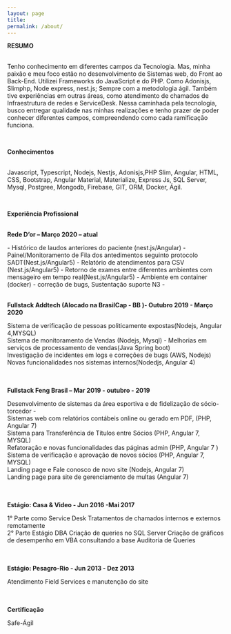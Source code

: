 ```yaml
---
layout: page
title: 
permalink: /about/
---
```

<p><b>RESUMO</b> <br /><br /></p>

<p>Tenho conhecimento em diferentes campos da Tecnologia. 
  Mas, minha paixão e meu foco estão no desenvolvimento de Sistemas web, 
  do Front ao Back-End. Utilizei Frameworks do JavaScript e do PHP. Como Adonisjs, Slimphp, Node express, nest.js; Sempre com a metodologia ágil.
  Também tive experiências em outras áreas, como atendimento de chamados de Infraestrutura de redes e ServiceDesk. Nessa caminhada pela tecnologia, busco 
  entregar qualidade nas minhas realizações e tenho prazer de poder conhecer diferentes campos, compreendendo como cada ramificação funciona.</p><br>
  <p><b>Conhecimentos</b> <br /><br /></p>
<p>Javascript, Typescript, Nodejs, Nestjs, Adonisjs,PHP Slim,
Angular, HTML, CSS, Bootstrap, Angular Material, Materialize,
Express Js, SQL Server, Mysql, Postgree, Mongodb, Firebase, GIT, ORM, Docker, Ágil.<p><br>
  <p><b>Experiência Profissional</b><br/><br/></p>
  <p><b>Rede D’or – Março 2020 – atual</b></p>
- Histórico de laudos anteriores do paciente (nest.js/Angular)
- Painel/Monitoramento de Fila dos antedimentos seguinto protocolo SADT(Nest.js/Angular5)
- Relatório de atendimentos para CSV (Nest.js/Angular5)
- Retorno de exames entre diferentes ambientes com mensageiro em tempo real(Nest.js/Angular5)
- Ambiente em container (docker)
- correção de bugs, Sustentação suporte N3
- <br/><br/>
<p><b>Fullstack Addtech (Alocado na BrasilCap - BB )- Outubro 2019 - Março 2020</b></p>
  Sistema de verificação de pessoas politicamente expostas(Nodejs, Angular 4,MYSQL) <br>
  Sistema de monitoramento de Vendas (Nodejs, Mysql) - Melhorias em serviços de processamento 
  de vendas(Java Spring boot) <br>
  Investigação de incidentes em logs e correções de bugs (AWS, Nodejs)<br>
  Novas funcionalidades nos sistemas internos(Nodedjs, Angular 4)<br><br/><br/>
  <p><b>Fullstack Feng Brasil – Mar 2019 - outubro - 2019 </b></p>
  Desenvolvimento de sistemas da área esportiva e de fidelização de
    sócio-torcedor -<br>
  Sistemas web com relatórios contábeis online ou gerado em PDF, (PHP, Angular 7)<br>
  Sistema para Transferência de Títulos entre Sócios (PHP, Angular 7, MYSQL)<br>
  Refatoração e novas funcionalidades das páginas admin (PHP, Angular 7 )<br>
  Sistema de verificação e aprovação de novos sócios (PHP, Angular 7, MYSQL)<br>
  Landing page e Fale conosco de novo site (Nodejs, Angular 7)<br> 
  Landing page para site de gerenciamento de multas (Angular 7)<br><br/><br/>
  <p><b> Estágio: Casa & Video - Jun 2016 -Mai 2017</b></p>
   1° Parte como Service Desk Tratamentos de chamados internos e externos 
       remotamente<br>
   2° Parte Estágio DBA Criação de queries no SQL Server Criação de
        gráficos de desempenho em VBA consultando a base Auditoria de Queries<br><br/><br/>
  <p><b>Estágio: Pesagro-Rio - Jun 2013 - Dez 2013 </b></p>
    Atendimento Field Services e manutenção do site<br>
  <br/><br/><p><b>Certificação</b></p>
   <p> Safe-Ágil</p>
    

